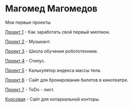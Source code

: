 # Магомед Магомедов
Мои первые проекты

[Проект 1](https://magomedov-m.github.io/lesson_12/) - Как заработать свой первый  миллион.

[Проект 2](https://magomedov-m.github.io/Project_music/src/) - Музыкант.

[Проект 3](https://magomedov-m.github.io/Robotics_training_school/src/) - Школа обучения робототехнике.

[Проект 4](https://magomedov-m.github.io/src_for_github/) - Стилус. 

[Проект 5](https://magomedov-m.github.io/culc_bmi_for_github/) - Калькулятор индекса массы тела.

[Проект 6](https://magomedov-m.github.io/redWinterGIthub/src/) - Сайт для бронирования билетов в кинотеатре.

[Проект 7](https://) - ToDo - лист.

[Курсовая](https://magomedov-m.github.io/gtihub/src/) - Сайт для нотариальной конторы.




